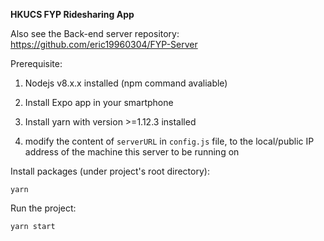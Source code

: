 **HKUCS FYP Ridesharing App**

Also see the Back-end server repository: https://github.com/eric19960304/FYP-Server


Prerequisite:

1. Nodejs v8.x.x installed (npm command avaliable)

2. Install Expo app in your smartphone

3. Install yarn with version >=1.12.3 installed

4. modify the content of `serverURL` in `config.js` file, to the local/public IP address of the machine this server to be running on


Install packages (under project's root directory):

`yarn`


Run the project:

`yarn start`

